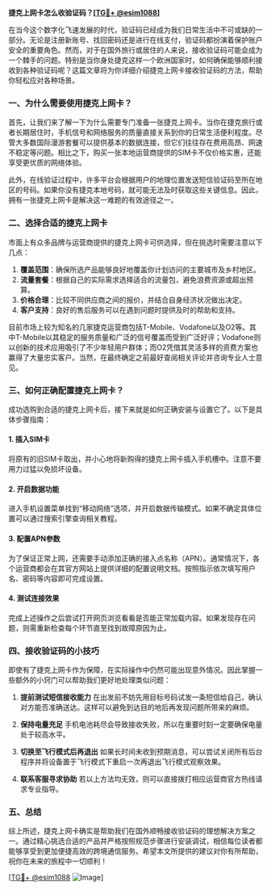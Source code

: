 **捷克上网卡怎么收验证码？[[TG💪+ @esim1088](https://t.me/s/esim1088)]**

在当今这个数字化飞速发展的时代，验证码已经成为我们日常生活中不可或缺的一部分。无论是注册新账号、找回密码还是进行在线支付，验证码都扮演着保护账户安全的重要角色。然而，对于在国外旅行或居住的人来说，接收验证码可能会成为一个棘手的问题。特别是当你身处捷克这样一个欧洲国家时，如何确保能够顺利接收到各种验证码呢？这篇文章将为你详细介绍捷克上网卡接收验证码的方法，帮助你轻松应对各种场景。

### 一、为什么需要使用捷克上网卡？

首先，让我们来了解一下为什么需要专门准备一张捷克上网卡。当你在捷克旅行或者长期居住时，手机信号和网络服务的质量直接关系到你的日常生活便利程度。尽管大多数国际漫游套餐可以提供基本的数据连接，但它们往往存在费用高昂、网速不稳定等问题。相比之下，购买一张本地运营商提供的SIM卡不仅价格实惠，还能享受更优质的网络体验。

此外，在线验证过程中，许多平台会根据用户的地理位置发送短信验证码至所在地区的号码。如果你没有捷克本地号码，就可能无法及时获取这些关键信息。因此，拥有一张捷克上网卡是解决这一难题的有效途径之一。

### 二、选择合适的捷克上网卡

市面上有众多品牌与运营商提供的捷克上网卡可供选择，但在挑选时需要注意以下几点：

1. **覆盖范围**：确保所选产品能够良好地覆盖你计划访问的主要城市及乡村地区。
2. **流量套餐**：根据自己的实际需求选择适合的流量包，避免浪费资源或超出预算。
3. **价格合理**：比较不同供应商之间的报价，并结合自身经济状况做出决定。
4. **客户支持**：良好的售后服务可以在遇到问题时提供及时的帮助和支持。

目前市场上较为知名的几家捷克运营商包括T-Mobile、Vodafone以及O2等。其中T-Mobile以其稳定的服务质量和广泛的信号覆盖而受到广泛好评；Vodafone则以创新的技术应用吸引了不少年轻用户群体；而O2凭借其灵活多样的资费方案也赢得了大量忠实客户。当然，在最终确定之前最好查阅相关评论并咨询专业人士意见。

### 三、如何正确配置捷克上网卡？

成功选购到合适的捷克上网卡后，接下来就是如何正确安装与设置它了。以下是具体步骤指南：

#### 1. 插入SIM卡
将原有的旧SIM卡取出，并小心地将新购得的捷克上网卡插入手机槽中。注意不要用力过猛以免损坏设备。

#### 2. 开启数据功能
进入手机设置菜单找到“移动网络”选项，并开启数据传输模式。如果不确定具体位置可以通过搜索引擎查询相关教程。

#### 3. 配置APN参数
为了保证正常上网，还需要手动添加正确的接入点名称（APN）。通常情况下，各个运营商都会在其官方网站上提供详细的配置说明文档。按照指示依次填写用户名、密码等内容即可完成设置。

#### 4. 测试连接效果
完成上述操作之后尝试打开网页浏览看看是否能正常加载内容。如果发现存在问题，则需重新检查每个环节直至找到故障原因为止。

### 四、接收验证码的小技巧

即使有了捷克上网卡作为保障，在实际操作中仍然可能出现意外情况。因此掌握一些额外的小窍门可以帮助我们更好地处理类似问题：

1. **提前测试短信接收能力**
   在出发前不妨先用目标号码试发一条短信给自己，确认对方能否准确送达。这样可以避免到达目的地后再发现问题所带来的麻烦。

2. **保持电量充足**
   手机电池耗尽会导致接收失败，所以在重要时刻一定要确保电量处于较高水平。

3. **切换至飞行模式后再退出**
   如果长时间未收到预期消息，可以尝试关闭所有后台程序并将设备置于飞行模式下重启一次再退出飞行模式观察效果。

4. **联系客服寻求协助**
   若以上方法均无效，则可以直接拨打相应运营商官方热线请求专业指导。

### 五、总结

综上所述，捷克上网卡确实是帮助我们在国外顺畅接收验证码的理想解决方案之一。通过精心挑选合适的产品并严格按照规范步骤进行安装调试，相信每位读者都能够享受到更加便捷高效的跨境通信服务。希望本文所提供的建议对你有所帮助，祝你在未来的旅程中一切顺利！

[[TG💪+ @esim1088](https://t.me/s/esim1088) ![Image](https://i.postimg.cc/4NQfJmqS/Snipaste-2025-05-13-00-14-12.png)]